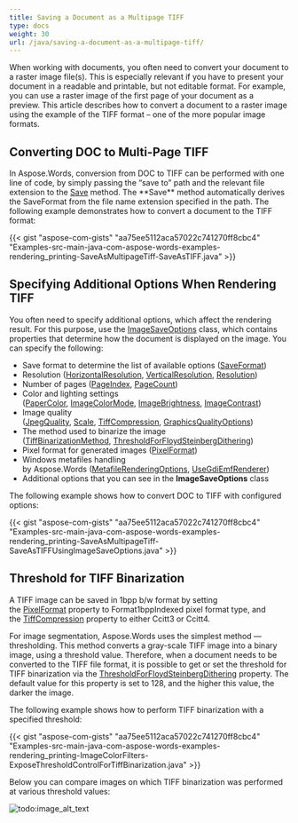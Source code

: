 ```yaml
---
title: Saving a Document as a Multipage TIFF
type: docs
weight: 30
url: /java/saving-a-document-as-a-multipage-tiff/
---
```


When working with documents, you often need to convert your document to a raster image file(s). This is especially relevant if you have to present your document in a readable and printable, but not editable format. For example, you can use a raster image of the first page of your document as a preview. This article describes how to convert a document to a raster image using the example of the TIFF format – one of the more popular image formats.

## Converting DOC to Multi-Page TIFF

In Aspose.Words, conversion from DOC to TIFF can be performed with one line of code, by simply passing the “save to” path and the relevant file extension to the [Save](https://apireference.aspose.com/java/words/com.aspose.words/document#save\(java.io.OutputStream,com.aspose.words.SaveOptions\)) method. The **Save** method automatically derives the SaveFormat from the file name extension specified in the path. The following example demonstrates how to convert a document to the TIFF format:

{{< gist "aspose-com-gists" "aa75ee5112aca57022c741270ff8cbc4" "Examples-src-main-java-com-aspose-words-examples-rendering_printing-SaveAsMultipageTiff-SaveAsTIFF.java" >}}

## Specifying Additional Options When Rendering TIFF

You often need to specify additional options, which affect the rendering result. For this purpose, use the [ImageSaveOptions](https://apireference.aspose.com/java/words/com.aspose.words/ImageSaveOptions) class, which contains properties that determine how the document is displayed on the image. You can specify the following:

- Save format to determine the list of available options ([SaveFormat](https://apireference.aspose.com/net/words/aspose.words.saving/imagesaveoptions/properties/saveformat))
- Resolution ([HorizontalResolution](https://apireference.aspose.com/java/words/com.aspose.words/imagesaveoptions#HorizontalResolution), [VerticalResolution](https://apireference.aspose.com/java/words/com.aspose.words/imagesaveoptions#VerticalResolution), [Resolution](https://apireference.aspose.com/java/words/com.aspose.words/imagesaveoptions#Resolution))
- Number of pages ([PageIndex](https://apireference.aspose.com/java/words/com.aspose.words/imagesaveoptions#PageIndex), [PageCount](https://apireference.aspose.com/java/words/com.aspose.words/imagesaveoptions#PageCount))
- Color and lighting settings ([PaperColor](https://apireference.aspose.com/java/words/com.aspose.words/imagesaveoptions#PaperColor), [ImageColorMode](https://apireference.aspose.com/java/words/com.aspose.words/imagesaveoptions#ImageColorMode), [ImageBrightness](https://apireference.aspose.com/java/words/com.aspose.words/imagesaveoptions#ImageBrightness), [ImageContrast](https://apireference.aspose.com/java/words/com.aspose.words/imagesaveoptions#ImageContrast))
- Image quality ([JpegQuality](https://apireference.aspose.com/java/words/com.aspose.words/imagesaveoptions#JpegQuality), [Scale](https://apireference.aspose.com/java/words/com.aspose.words/imagesaveoptions#Scale), [TiffCompression](https://apireference.aspose.com/java/words/com.aspose.words/imagesaveoptions#TiffCompression), [GraphicsQualityOptions](https://apireference.aspose.com/java/words/com.aspose.words/imagesaveoptions#GraphicsQualityOptions))
- The method used to binarize the image ([TiffBinarizationMethod](https://apireference.aspose.com/java/words/com.aspose.words/imagesaveoptions#TiffBinarizationMethod), [ThresholdForFloydSteinbergDithering](https://apireference.aspose.com/java/words/com.aspose.words/imagesaveoptions#ThresholdForFloydSteinbergDithering))
- Pixel format for generated images ([PixelFormat](https://apireference.aspose.com/java/words/com.aspose.words/imagesaveoptions#PixelFormat))
- Windows metafiles handling by Aspose.Words ([MetafileRenderingOptions](https://apireference.aspose.com/java/words/com.aspose.words/imagesaveoptions#MetafileRenderingOptions), [UseGdiEmfRenderer](https://apireference.aspose.com/java/words/com.aspose.words/imagesaveoptions#UseGdiEmfRenderer))
- Additional options that you can see in the **ImageSaveOptions** class

The following example shows how to convert DOC to TIFF with configured options:

{{< gist "aspose-com-gists" "aa75ee5112aca57022c741270ff8cbc4" "Examples-src-main-java-com-aspose-words-examples-rendering_printing-SaveAsMultipageTiff-SaveAsTIFFUsingImageSaveOptions.java" >}}

## Threshold for TIFF Binarization

A TIFF image can be saved in 1bpp b/w format by setting the [PixelFormat](https://apireference.aspose.com/java/words/com.aspose.words/imagesaveoptions#PixelFormat) property to Format1bppIndexed pixel format type, and the [TiffCompression](https://apireference.aspose.com/java/words/com.aspose.words/imagesaveoptions#TiffCompression) property to either Ccitt3 or Ccitt4.

For image segmentation, Aspose.Words uses the simplest method — thresholding. This method converts a gray-scale TIFF image into a binary image, using a threshold value. Therefore, when a document needs to be converted to the TIFF file format, it is possible to get or set the threshold for TIFF binarization via the [ThresholdForFloydSteinbergDithering](https://apireference.aspose.com/java/words/com.aspose.words/imagesaveoptions#ThresholdForFloydSteinbergDithering) property. The default value for this property is set to 128, and the higher this value, the darker the image.

The following example shows how to perform TIFF binarization with a specified threshold:

{{< gist "aspose-com-gists" "aa75ee5112aca57022c741270ff8cbc4" "Examples-src-main-java-com-aspose-words-examples-rendering_printing-ImageColorFilters-ExposeThresholdControlForTiffBinarization.java" >}}

Below you can compare images on which TIFF binarization was performed at various threshold values:

![todo:image_alt_text](saving-a-document-as-a-multipage-tiff_1.jpg)
